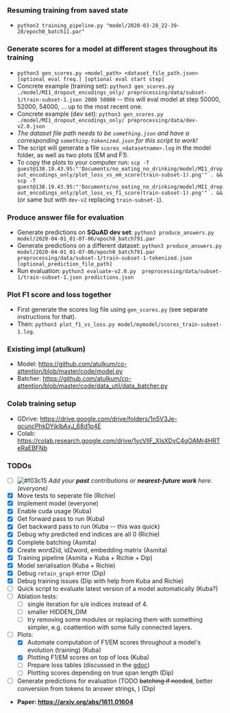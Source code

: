 ### Resuming training from saved state
* `python3 training_pipeline.py "model/2020-03-28_22-39-28/epoch0_batch11.par"`

### Generate scores for a model at different stages throughout its training
* `python3 gen_scores.py <model_path> <dataset_file_path.json> [optional eval freq.] [optional eval start step]`
* Concrete example (training set): `python3 gen_scores.py ./model/MI1_dropout_encodings_only/ preprocessing/data/subset-1/train-subset-1.json 2000 50000` -- this will eval model at step 50000, 52000, 54000, ... up to the most recent one.
* Concrete example (dev set): `python3 gen_scores.py ./model/MI1_dropout_encodings_only/ preprocessing/data/dev-v2.0.json`
* *The dataset file path needs to be `something.json` and have a corresponding `something-tokenized.json` for this script to work!*
* The script will generate a file `scores_<datasetname>.log` in the model folder, as well as two plots (EM and F1).
* To copy the plots to your computer run: `scp -T guest@138.19.43.95:"'Documents/no_eating_no_drinking/model/MI1_dropout_encodings_only/plot_loss_vs_em_score(train-subset-1).png'" . && scp -T guest@138.19.43.95:"'Documents/no_eating_no_drinking/model/MI1_dropout_encodings_only/plot_loss_vs_f1_score(train-subset-1).png'" . && ` (or same but with `dev-v2` replacing `train-subset-1`).

### Produce answer file for evaluation
* Generate predictions on **SQuAD dev set**: `python3 produce_answers.py model/2020-04-01_01-07-06/epoch0_batch791.par`
* Generate predictions on a different dataset: `python3 produce_answers.py model/2020-04-01_01-07-06/epoch0_batch791.par preprocessing/data/subset-1/train-subset-1-tokenized.json [optional_prediction_file_path]`
* Run evaluation: `python3 evaluate-v2.0.py  preprocessing/data/subset-1/train-subset-1.json predictions.json`

### Plot F1 score and loss together
* First generate the scores log file using `gen_scores.py` (see separate instructions for that).
* Then: `python3 plot_f1_vs_loss.py model/mymodel/scores_train-subset-1.log`. 

### Existing impl (atulkum)
* Model: https://github.com/atulkum/co-attention/blob/master/code/model.py
* Batcher: https://github.com/atulkum/co-attention/blob/master/code/data_util/data_batcher.py

### Colab training setup
* GDrive: https://drive.google.com/drive/folders/1n5V3Je-qcuncPhkDYikIbAxJ_68d1p4E
* Colab: https://colab.research.google.com/drive/1ycVllF_XIsXDvC4qOAMr4HRTeRaEBFNb

### TODOs
- [ ] ![#f03c15](https://placehold.it/15/f03c15/000000?text=+) *Add your **past** contributions or **nearest-future work** here. (everyone)*
- [x] Move tests to seperate file (Richie)
- [x] Implement model (everyone)
- [x] Enable cuda usage (Kuba)
- [x] Get forward pass to run (Kuba)
- [x] Get backward pass to run (Kuba -- this was quick)
- [x] Debug why predicted end indices are all 0 (Richie)
- [x] Complete batching (Asmita)
- [x] Create word2id, id2word, embedding matrix (Asmita)
- [x] Training pipeline (Asmita + Kuba + Richie + Dip)
- [x] Model serialisation (Kuba + Richie)
- [x] Debug `retain_graph` error (Dip)
- [x] Debug training issues (Dip with help from Kuba and Richie)
- [ ] Quick script to evaluate latest version of a model automatically (Kuba?)
- [ ] Ablation tests:
  - [ ] single iteration for s/e indices instead of 4.
  - [ ] smaller HIDDEN_DIM
  - [ ] try removing some modules or replacing them with something simpler, e.g. coattention with some fully connected layers.
- [ ] Plots:
  - [x] Automate computation of F1/EM scores throughout a model's evolution (training) (Kuba)
  - [x] Plotting F1/EM scores on top of loss (Kuba)
  - [ ] Prepare loss tables (discussed in the [gdoc](https://docs.google.com/document/d/1Axe38M8h8__j97_XVvrPySE_Frr2uzN183G8P237Uwk/edit))
  - [ ] Plotting scores depending on true span length (Dip)
- [ ] Generate predictions for evaluation (TODO ~~batching if needed~~, better conversion from tokens to answer strings, ) (Dip)

* **Paper: https://arxiv.org/abs/1611.01604**
